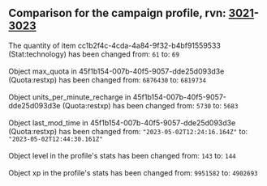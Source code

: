 ## Comparison for the campaign profile, rvn: [3021](https://github.com/PRO100KatYT/FortniteProfileRevisions/tree/main/profiles/campaign/3021%20campaign.json)-[3023](https://github.com/PRO100KatYT/FortniteProfileRevisions/tree/main/profiles/campaign/3023%20campaign.json)

The quantity of item cc1b2f4c-4cda-4a84-9f32-b4bf91559533 (Stat:technology) has been changed from: `61` to: `69`
<br><br>
Object max_quota in 45f1b154-007b-40f5-9057-dde25d093d3e (Quota:restxp) has been changed from: `6876430` to: `6819734`
<br><br>
Object units_per_minute_recharge in 45f1b154-007b-40f5-9057-dde25d093d3e (Quota:restxp) has been changed from: `5730` to: `5683`
<br><br>
Object last_mod_time in 45f1b154-007b-40f5-9057-dde25d093d3e (Quota:restxp) has been changed from: `"2023-05-02T12:24:16.164Z"` to: `"2023-05-02T12:44:30.161Z"`
<br><br>
Object level in the profile's stats has been changed from: `143` to: `144`
<br><br>
Object xp in the profile's stats has been changed from: `9951582` to: `4902693`
<br><br>
